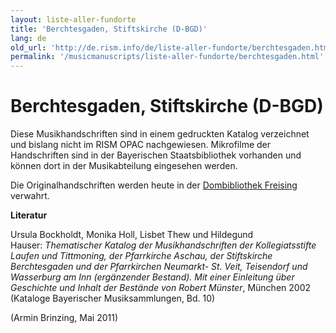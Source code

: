 ```yaml
---
layout: liste-aller-fundorte
title: 'Berchtesgaden, Stiftskirche (D-BGD)'
lang: de
old_url: 'http://de.rism.info/de/liste-aller-fundorte/berchtesgaden.html'
permalink: '/musicmanuscripts/liste-aller-fundorte/berchtesgaden.html'
---
```



# Berchtesgaden, Stiftskirche (D-BGD)

Diese Musikhandschriften sind in einem gedruckten Katalog verzeichnet und bislang nicht im RISM OPAC nachgewiesen. Mikrofilme der Handschriften sind in der Bayerischen Staatsbibliothek vorhanden und können dort in der Musikabteilung eingesehen werden.


Die Originalhandschriften werden heute in der [Dombibliothek Freising](http://www.erzbistum-muenchen.de/Dioezesanbibliothek "Opens external link in new window") verwahrt.

**Literatur**

Ursula Bockholdt, Monika Holl, Lisbet Thew und Hildegund Hauser:&nbsp;_Thematischer Katalog der Musikhandschriften der Kollegiatsstifte Laufen und Tittmoning, der Pfarrkirche Aschau, der Stiftskirche Berchtesgaden und der Pfarrkirchen Neumarkt- St. Veit, Teisendorf und Wasserburg am Inn (ergänzender Bestand). Mit einer Einleitung über Geschichte und Inhalt der Bestände von Robert Münster_, München 2002 (Kataloge Bayerischer Musiksammlungen, Bd. 10)

(Armin Brinzing, Mai 2011)

